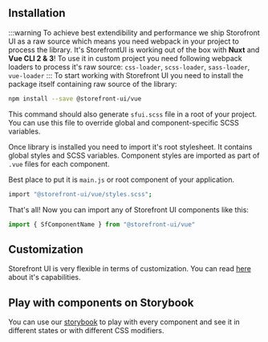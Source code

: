 
## Installation
:::warning 
To achieve best extendibility and performance we ship Storofront UI as a raw source which means you need webpack in your project to process the library.
It's StorefrontUI is working out of the box  with **Nuxt** and **Vue CLI 2 & 3**!
To use it in custom project you need following webpack loaders to process it's raw source: `css-loader`, `scss-loader`, `sass-loader`, `vue-loader`
:::
To start working with Storefront UI you need to install the package itself containing raw source of the library:
```bash
npm install --save @storefront-ui/vue
```
This command should also generate `sfui.scss` file in a root of your project. You can use this file to override global and component-specific SCSS variables.

Once library is installed you need to import it's root stylesheet. It contains global styles and SCSS variables. Component styles are imported as part of `.vue` files for each component.

Best place to put it is `main.js` or root component of your application.
```bash
import "@storefront-ui/vue/styles.scss";
```

That's all! Now you can import any of Storefront UI components like this:

```js
import { SfComponentName } from "@storefront-ui/vue"
```

## Customization

Storefront UI is very flexible in terms of customization. You can read [here](customization.md) about it's capabilities.

## Play with components on Storybook

You can use our [storybook]((http://storybook.storefrontui.io/)) to play with every component and see it in different states or with different CSS modifiers.

